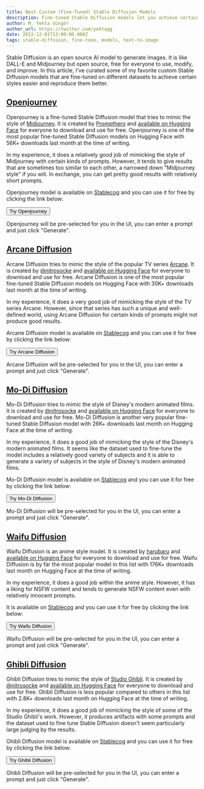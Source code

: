 ```yaml
---
title: Best Custom (Fine-Tuned) Stable Diffusion Models
description: Fine-tuned Stable Diffusion models let you achieve certain styles of art easier. When they are fine-tuned nicely, they reproduce styles in higher quality.
author: M. Yekta Güngör
author_url: https://twitter.com/yektagg
date: 2022-12-01T13:00:00.000Z
tags: stable-diffusion, fine-tune, models, text-to-image
---
```


<script>
  import Button from '$components/buttons/Button.svelte'
  import DocImage from '$components/docs/DocImage.svelte'
</script>

Stable Diffusion is an open source AI model to generate images. It is like DALL-E and Midjourney but open source, free for everyone to use, modify, and improve. In this article, I've curated some of my favorite custom Stable Diffusion models that are fine-tuned on different datasets to achieve certain styles easier and reproduce them better.

## [Openjourney](https://huggingface.co/prompthero/openjourney)

Openjourney is a fine-tuned Stable Diffusion model that tries to mimic the style of [Midjourney](https://midjourney.com). It is created by [Prompthero](https://twitter.com/prompthero) and [available on Hugging Face](https://huggingface.co/prompthero/openjourney) for everyone to download and use for free. Openjourney is one of the most popular fine-tuned Stable Diffusion models on Hugging Face with 56K+ downloads last month at the time of writing.

<DocImage src="https://ba.stablecog.com/blog/openjourney.jpg" href="https://huggingface.co/prompthero/openjourney" width="2560" height="3840" alt="Openjourney" />

In my experience, it does a relatively good job of mimicking the style of Midjourney with certain kinds of prompts. However, it tends to give results that are sometimes too similar to each other, a narrowed down "Midjourney style" if you will. In exchange, you can get pretty good results with relatively short prompts.

Openjourney model is available on [Stablecog](https://stablecog.com/generate/?mi=8acfe4c8-751d-4aa6-8c3c-844e3ef478e0&adv=true) and you can use it for free by clicking the link below:

<Button class='mt-4 mb-2' href="https://stablecog.com/generate/?mi=8acfe4c8-751d-4aa6-8c3c-844e3ef478e0&adv=true" target="_blank">
  Try Openjourney
</Button>

Openjourney will be pre-selected for you in the UI, you can enter a prompt and just click "Generate".

## [Arcane Diffusion](https://huggingface.co/nitrosocke/Arcane-Diffusion)

Arcane Diffusion tries to mimic the style of the popular TV series [Arcane](https://www.imdb.com/title/tt11126994/). It is created by [@nitrosocke](https://twitter.com/nitrosocke) and [available on Hugging Face](https://huggingface.co/nitrosocke/Arcane-Diffusion) for everyone to download and use for free. Arcane Diffusion is one of the most popular fine-tuned Stable Diffusion models on Hugging Face with 30K+ downloads last month at the time of writing.

<DocImage src="https://ba.stablecog.com/blog/arcane-diffusion.jpg" href="https://huggingface.co/nitrosocke/Arcane-Diffusion" width="2560" height="4480" alt="Arcane Diffusion" />

In my experience, it does a very good job of mimicking the style of the TV series Arcane. However, since that series has such a unique and well-defined world, using Arcane Diffusion for certain kinds of prompts might not produce good results.

Arcane Diffusion model is available on [Stablecog](https://stablecog.com/generate/?mi=36d9d835-646f-4fc7-b9fe-98654464bf8e&adv=true) and you can use it for free by clicking the link below:

<Button class='mt-4 mb-2' href="https://stablecog.com/generate/?mi=36d9d835-646f-4fc7-b9fe-98654464bf8e&adv=true" target="_blank">
  Try Arcane Diffusion
</Button>

Arcane Diffusion will be pre-selected for you in the UI, you can enter a prompt and just click "Generate".

## [Mo-Di Diffusion](https://huggingface.co/nitrosocke/mo-di-diffusion)

Mo-Di Diffusion tries to mimic the style of Disney's modern animated films. It is created by [@nitrosocke](https://twitter.com/nitrosocke) and [available on Hugging Face](https://huggingface.co/nitrosocke/mo-di-diffusion) for everyone to download and use for free. Mo-Di Diffusion is another very popular fine-tuned Stable Diffusion model with 26K+ downloads last month on Hugging Face at the time of writing.

<DocImage src="https://ba.stablecog.com/blog/mo-di-diffusion.jpg" href="https://huggingface.co/nitrosocke/mo-di-diffusion" width="2560" height="3840" alt="Mo-Di Diffusion" />

In my experience, it does a good job of mimicking the style of the Disney's modern animated films. It seems like the dataset used to fine-tune the model includes a relatively good variety of subjects and it is able to generate a variety of subjects in the style of Disney's modern animated films.

Mo-Di Diffusion model is available on [Stablecog](https://stablecog.com/generate/?mi=790c80e1-65b1-4556-9332-196344389572&adv=true) and you can use it for free by clicking the link below:

<Button class='mt-4 mb-2' href="https://stablecog.com/generate/?mi=790c80e1-65b1-4556-9332-196344389572&adv=true" target="_blank">
  Try Mo-Di Diffusion
</Button>

Mo-Di Diffusion will be pre-selected for you in the UI, you can enter a prompt and just click "Generate".

## [Waifu Diffusion](https://huggingface.co/hakurei/waifu-diffusion)

Waifu Diffusion is an anime style model. It is created by [harubaru](https://github.com/harubaru) and [available on Hugging Face](https://huggingface.co/hakurei/waifu-diffusion) for everyone to download and use for free. Waifu Diffusion is by far the most popular model in this list with 176K+ downloads last month on Hugging Face at the time of writing.

<DocImage src="https://ba.stablecog.com/blog/waifu-diffusion.jpg" href="https://huggingface.co/hakurei/waifu-diffusion" width="2560" height="5760" alt="Waifu Diffusion" />

In my experience, it does a good job within the anime style. However, it has a liking for NSFW content and tends to generate NSFW content even with relatively innocent prompts.

It is available on [Stablecog](https://stablecog.com/generate/?mi=f7f3d973-ac6f-4a7a-9db8-e89e4fba03a9&adv=true) and you can use it for free by clicking the link below:

<Button class='mt-4 mb-2' href="https://stablecog.com/generate/?mi=f7f3d973-ac6f-4a7a-9db8-e89e4fba03a9&adv=true" target="_blank">
  Try Waifu Diffusion
</Button>

Waifu Diffusion will be pre-selected for you in the UI, you can enter a prompt and just click "Generate".

## [Ghibli Diffusion](https://huggingface.co/nitrosocke/Ghibli-Diffusion)

Ghibli Diffusion tries to mimic the style of [Studio Ghibli](https://www.studioghibli.com.au). It is created by [@nitrosocke](https://twitter.com/nitrosocke) and [available on Hugging Face](https://huggingface.co/nitrosocke/Ghibli-Diffusion) for everyone to download and use for free. Ghibli Diffusion is less popular compared to others in this list with 2.8K+ downloads last month on Hugging Face at the time of writing.

<DocImage src="https://ba.stablecog.com/blog/ghibli-diffusion.jpg" href="https://huggingface.co/nitrosocke/Ghibli-Diffusion" width="2560" height="4480" alt="Ghibli Diffusion" />

In my experience, it does a good job of mimicking the style of some of the Studio Ghibli's work. However, it produces artifacts with some prompts and the dataset used to fine tune Stable Diffusion doesn't seem particularly large judging by the results.

Ghibli Diffusion model is available on [Stablecog](https://stablecog.com/generate/?mi=48a7031d-43b6-4a23-9f8c-8020eb6862e4&adv=true) and you can use it for free by clicking the link below:

<Button class='mt-4 mb-2' href="https://stablecog.com/generate/?mi=48a7031d-43b6-4a23-9f8c-8020eb6862e4&adv=true" target="_blank">
  Try Ghibli Diffusion
</Button>

Ghibli Diffusion will be pre-selected for you in the UI, you can enter a prompt and just click "Generate".
